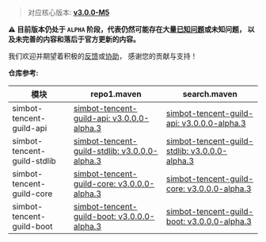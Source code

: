 > 对应核心版本: [**v3.0.0-M5**](https://github.com/ForteScarlet/simpler-robot/releases/tag/v3.0.0-M5)

**⚠ 目前版本仍处于 `ALPHA` 阶段，代表仍然可能存在大量[已知问题](https://github.com/simple-robot/simbot-component-qq-guild/issues)或未知问题，
以及未完善的内容和落后于官方更新的内容。**

我们欢迎并期望着积极的[反馈](https://github.com/simple-robot/simbot-component-qq-guild/issues)或[协助](https://github.com/simple-robot/simbot-component-qq-guild/pulls)，
感谢您的贡献与支持！

**仓库参考:**

| **模块** | **repo1.maven** | **search.maven** |
|---------|-----------------|------------------|
| simbot-tencent-guild-api | [simbot-tencent-guild-api: v3.0.0.0-alpha.3](https://repo1.maven.org/maven2/love/forte/simbot/component/simbot-component-tencent-guild-api/3.0.0.0-alpha.3) | [simbot-tencent-guild-api: v3.0.0.0-alpha.3](https://search.maven.org/artifact/love.forte.simbot.component/simbot-component-tencent-guild-api/3.0.0.0-alpha.3/jar)  |
| simbot-tencent-guild-stdlib | [simbot-tencent-guild-stdlib: v3.0.0.0-alpha.3](https://repo1.maven.org/maven2/love/forte/simbot/component/simbot-component-tencent-guild-stdlib/3.0.0.0-alpha.3) | [simbot-tencent-guild-stdlib: v3.0.0.0-alpha.3](https://search.maven.org/artifact/love.forte.simbot.component/simbot-component-tencent-guild-stdlib/3.0.0.0-alpha.3/jar)  |
| simbot-tencent-guild-core | [simbot-tencent-guild-core: v3.0.0.0-alpha.3](https://repo1.maven.org/maven2/love/forte/simbot/component/simbot-component-tencent-guild-core/3.0.0.0-alpha.3) | [simbot-tencent-guild-core: v3.0.0.0-alpha.3](https://search.maven.org/artifact/love.forte.simbot.component/simbot-component-tencent-guild-core/3.0.0.0-alpha.3/jar)  |
| simbot-tencent-guild-boot | [simbot-tencent-guild-boot: v3.0.0.0-alpha.3](https://repo1.maven.org/maven2/love/forte/simbot/component/simbot-component-tencent-guild-boot/3.0.0.0-alpha.3) | [simbot-tencent-guild-boot: v3.0.0.0-alpha.3](https://search.maven.org/artifact/love.forte.simbot.component/simbot-component-tencent-guild-boot/3.0.0.0-alpha.3/jar)  |
